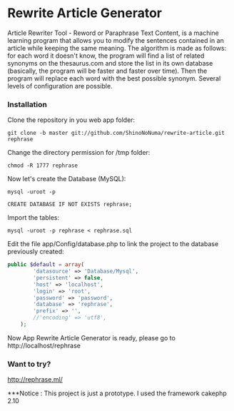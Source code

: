 # Rewrite Article Generator

Article Rewriter Tool - Reword or Paraphrase Text Content, is a machine learning program that allows you to modify the sentences contained in an article while keeping the same meaning. The algorithm is made as follows: for each word it doesn't know, the program will find a list of related synonyms on the thesaurus.com and store the list in its own database (basically, the program will be faster and faster over time). Then the program will replace each word with the best possible synonym. Several levels of configuration are possible.

### Installation

Clone the repository in you web app folder:

```shell
git clone -b master git://github.com/ShinoNoNuma/rewrite-article.git rephrase
```
Change the directory permission for /tmp folder:

```shell
chmod -R 1777 rephrase
```

Now let's create the Database (MySQL):

```shell
mysql -uroot -p
```
```mysql
CREATE DATABASE IF NOT EXISTS rephrase;
```
Import the tables:
```shell
mysql -uroot -p rephrase < rephrase.sql
```

Edit the file app/Config/database.php to link the project to the database previously created:

```php
public $default = array(
		'datasource' => 'Database/Mysql',
		'persistent' => false,
		'host' => 'localhost',
		'login' => 'root',
		'password' => 'password',
		'database' => 'rephrase',
		'prefix' => '',
		//'encoding' => 'utf8',
	);
```

Now App Rewrite Article Generator is ready, please go to http://localhost/rephrase

### Want to try?

http://rephrase.ml/

***Notice : This project is just a prototype.
	 I used the framework cakephp 2.10
